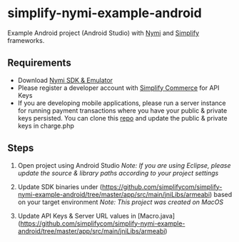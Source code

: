 simplify-nymi-example-android
=====================
Example Android project (Android Studio) with [Nymi](http://dev.getnymi.com/) and [Simplify](https://www.simplify.com/commerce/docs) frameworks.


## Requirements
* Download [Nymi SDK & Emulator](http://developers.getnymi.com/sdk/index.html)
* Please register a developer account with [Simplify Commerce](https://www.simplify.com/commerce/login/signup) for API Keys
* If you are developing mobile applications, please run a server instance for running payment transactions where you have your public & private keys persisted.
    You can clone this [repo](https://github.com/simplifycom/simplify_payment_examples) and update the public & private keys in charge.php


## Steps

1. Open project using Android Studio
    *Note: If you are using Eclipse, please update the source & library paths according to your project settings*

2. Update SDK binaries under (https://github.com/simplifycom/simplify-nymi-example-android/tree/master/app/src/main/jniLibs/armeabi) based on your target environment
    *Note: This project was created on MacOS*

3. Update API Keys & Server URL values in [Macro.java] (https://github.com/simplifycom/simplify-nymi-example-android/tree/master/app/src/main/jniLibs/armeabi)







